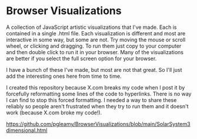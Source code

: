 # Browser Visualizations
A collection of JavaScript artistic visualizations that I've made. Each is contained in a single .html file. Each visualization is different and most are interactive in some way, but some are not. Try moving the mouse or scroll wheel, or clicking and dragging. To run them just copy to your computer and then double click to run it in your browser. Many of the visualizations are better if you select the full screen option for your browser. 

I have a bunch of these I've made, but most are not that great. So I'll just add the interesting ones here from time to time.

I created this repository because X.com breaks my code when I post it by forcefully reformatting some lines of the code to hyperlinks. There is no way I can find to stop this forced formatting. I needed a way to share these reliably so people aren't frustrated when they try to run them and it doesn't work (because X.com broke my code!).

https://github.com/pgleamy/BrowserVisualizations/blob/main/SolarSystem3dimensional.html

